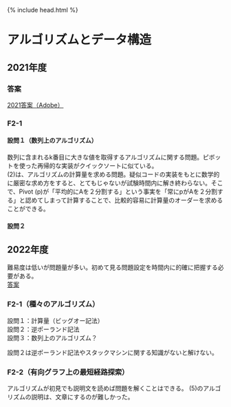 {% include head.html %}

# アルゴリズムとデータ構造

## 2021年度
### 答案
[2021答案（Adobe）](https://acrobat.adobe.com/link/track?uri=urn:aaid:scds:US:1fd7b0e4-49bd-43b0-ad99-f0e7c6186c92)

### F2-1
#### 設問１（数列上のアルゴリズム）
数列に含まれるk番目に大きな値を取得するアルゴリズムに関する問題。ピボットを使った再帰的な実装がクイックソートに似ている。  
(2)は、アルゴリズムの計算量を求める問題。疑似コードの実装をもとに数学的に厳密な求め方をすると、とてもじゃないが試験時間内に解き終わらない。そこで、Pivot (p)が「平均的にAを２分割する」という事実を「常にpがAを２分割する」と認めてしまって計算することで、比較的容易に計算量のオーダーを求めることができる。

#### 設問２

## 2022年度
難易度は低いが問題量が多い。初めて見る問題設定を時間内に的確に把握する必要がある。  
[答案](https://acrobat.adobe.com/link/track?uri=urn:aaid:scds:US:601e9516-d2fb-433c-b7ae-d70bd150647b)

### F2-1（種々のアルゴリズム）
設問１：計算量（ビッグオー記法）  
設問２：逆ポーランド記法  
設問３：数列上のアルゴリズム？

設問２は逆ポーランド記法やスタックマシンに関する知識がないと解けない。

### F2-2（有向グラフ上の最短経路探索）
アルゴリズムが初見でも説明文を読めば問題を解くことはできる。
(5)のアルゴリズムの説明は、文章にするのが難しかった。